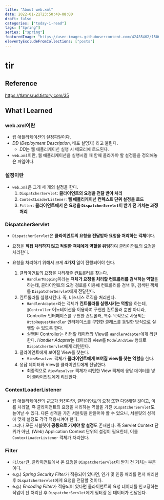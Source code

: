 ```yaml
---
title: "About web.xml"
date: 2022-01-21T23:50:40-08:00
draft: false
categories: ["today-i-read"]
tags: ["Spring"]
series: ["spring"]
featuredImage: "https://user-images.githubusercontent.com/42485462/150630882-6a9a3648-b603-48c7-befc-4be6f66a84e7.png"
eleventyExcludeFromCollections: ["posts"]
---
```


# tir

## Reference

https://tlatmsrud.tistory.com/35

## What I Learned

### web.xml이란

- 웹 애플리케이션의 설정파일이다.
- _DD_ (_Deployment Description_, 배포 설명자) 라고 불린다.
  - *DD*는 웹 애플리케이션 실행 시 메모리에 로드된다.
- `web.xml`이란, 웹 애플리케이션을 실행시킬 때 함께 올라가야 할 설정들을 정의해놓은 파일이다.

### 설정이란

- `web.xml`은 크게 세 개의 설정을 한다.
  1. `DispatcherServlet`: **클라이언트의 요청을 전달 받아 처리**
  2. `ContextLoaderListener`: **웹 애플리케이션 컨텍스트 단위 설정을 로드**
  3. `Filter`: **클라이언트에서 온 요청을 `DispatcherServlet`이 받기 전 거치는 과정 처리**

### DispatcherServlet

- `DispatcherServlet`은 **클라이언트의 요청을 전달받아 요청을 처리하는 객체**이다.
- 요청을 **직접 처리하지 않고 적절한 객체에게 역할을 위임**하여 클라이언트의 요청을 처리한다.
- 요청을 처리하기 위해서 크게 **4가지** 일이 진행되어야 한다.

  1. 클라이언트의 요청을 처리해줄 컨트롤러를 찾는다.
     - `HandlerMapping`이라는 **객체가 요청을 처리할 컨트롤러를 검색하는 역할**을 하는데, 클라이언트의 요청 경로를 이용해 컨트롤러를 검색 후, 검색된 객체를 `DispatcherServlet`에게 전달한다.
  2. 컨트롤러를 실행시킨다. 즉, 비즈니스 로직을 처리한다.
     - `HandlerAdapter`라는 객체가 **컨트롤러를 실행시키는 역할**을 하는데, `@Controller` 어노테이션을 이용하여 구현한 컨트롤러 뿐만 아니라, Controller 인터페이스를 구현한 컨트롤러, 특수 목적으로 사용되는 `HttpRequestHandler` 인터페이스를 구현한 클래스를 동일한 방식으로 실행할 수 있도록 한다.
     - 실행된 Controller는 리턴할 데이터와 View를 `HandlerAdapter`에게 리턴한다. *Handler Adapter*는 데이터와 view를 `ModelAndView` 형태로 `DispatcherServlet`에게 리턴한다.
  3. 클라이언트에게 보여질 View를 찾는다.
     - `ViewResolver` 객체가 **클라이언트에게 보여질 view를 찾는 역할**을 한다.
  4. 응답 데이터와 View를 클라이언트에게 전달한다.
     - 최종적으로 `ViewResolver` 객체가 리턴한 View 객체에 응답 데이터를 넣어 클라이언트에게 리턴한다.

### ContextLoaderListener

- 웹 애플리케이션의 규모가 커진다면, 클라이언트의 요청 또한 다양해질 것이고, 이를 처리할, 즉 클라이언트의 요청을 처리하는 역할을 가진 `DispatcherServlet`도 늘어날 수 있다. 다른 성격을 가진 서블릿을 만들어야 할 수 있으니, 서블릿의 성격에 맞게 설정도 각각 적용시켜야 한다.
- 그러나 모든 서블릿이 **공통으로 가져야 할 설정**도 존재한다. 즉 Servlet Context 단위가 아닌, (Web) Application Context 단위의 설정이 필요한데, 이를 `ContextLoaderListener` 객체가 처리한다.

### Filter

- `Filter`란, 클라이언트에서 온 요청을 `DispatcherServlet`이 받기 전 거치는 부분이다.
- e.g.) *Spring Security Filter*가 적용되어 있다면, 인가 및 인증 처리를 먼저 처리한 후 `DispatcherServlet`에게 요청을 전달할 것이다.
- e.g.) *Encoding Filter*가 적용되어 있다면 클라이언트의 요청 데이터를 인코딩하는 작업이 선 처리된 후 `DispatcherServlet`에게 필터링 된 데이터가 전달된다.
